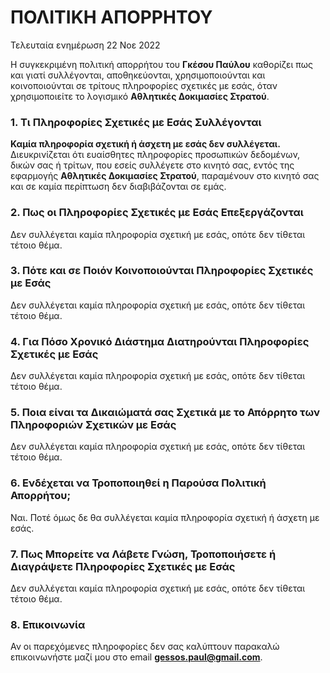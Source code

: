 # ΠΟΛΙΤΙΚΗ ΑΠΟΡΡΗΤΟΥ
Τελευταία ενημέρωση 22 Νοε 2022

Η συγκεκριμένη πολιτική απορρήτου του **Γκέσου Παύλου** καθορίζει πως και γιατί συλλέγονται, αποθηκεύονται, χρησιμοποιούνται και κοινοποιούνται σε τρίτους πληροφορίες σχετικές με εσάς, όταν χρησιμοποιείτε το λογισμικό **Αθλητικές Δοκιμασίες Στρατού**.


### 1. Τι Πληροφορίες Σχετικές με Εσάς Συλλέγονται
**Καμία πληροφορία σχετική ή άσχετη με εσάς δεν συλλέγεται.**  
Διευκρινίζεται ότι ευαίσθητες πληροφορίες προσωπικών δεδομένων, δικών σας ή τρίτων, που εσείς συλλέγετε στο κινητό σας, εντός της εφαρμογής **Αθλητικές Δοκιμασίες Στρατού**, παραμένουν στο κινητό σας και σε καμία περίπτωση δεν διαβιβάζονται σε εμάς.

### 2. Πως οι Πληροφορίες Σχετικές με Εσάς Επεξεργάζονται
Δεν συλλέγεται καμία πληροφορία σχετική με εσάς, οπότε δεν τίθεται τέτοιο θέμα.

### 3. Πότε και σε Ποιόν Κοινοποιούνται Πληροφορίες Σχετικές με Εσάς
Δεν συλλέγεται καμία πληροφορία σχετική με εσάς, οπότε δεν τίθεται τέτοιο θέμα.

### 4. Για Πόσο Χρονικό Διάστημα Διατηρούνται Πληροφορίες Σχετικές με Εσάς
Δεν συλλέγεται καμία πληροφορία σχετική με εσάς, οπότε δεν τίθεται τέτοιο θέμα.

### 5. Ποια είναι τα Δικαιώματά σας Σχετικά με το Απόρρητο των Πληροφοριών Σχετικών με Εσάς
Δεν συλλέγεται καμία πληροφορία σχετική με εσάς, οπότε δεν τίθεται τέτοιο θέμα.

### 6. Ενδέχεται να Τροποποιηθεί η Παρούσα Πολιτική Απορρήτου;
Ναι.
Ποτέ όμως δε θα συλλέγεται καμία πληροφορία σχετική ή άσχετη με εσάς.

### 7. Πως Μπορείτε να Λάβετε Γνώση, Τροποποιήσετε ή Διαγράψετε Πληροφορίες Σχετικές με Εσάς
Δεν συλλέγεται καμία πληροφορία σχετική με εσάς, οπότε δεν τίθεται τέτοιο θέμα.

### 8. Επικοινωνία
Αν οι παρεχόμενες πληροφορίες δεν σας καλύπτουν παρακαλώ επικοινωνήστε μαζί μου στο email **gessos.paul@gmail.com**.
